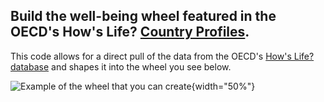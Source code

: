 <h2>Build the well-being wheel featured in the OECD's How's Life? <a href="https://www.oecd.org/en/publications/how-s-life-2024-country-notes_2603b12c-en/austria_ff1737f7-en.html" target=”_blank”>Country Profiles</a>.</h2>

This code allows for a direct pull of the data from the OECD's <a href=", http://data-explorer.oecd.org/s/fu">How's Life? database</a> and shapes it into the wheel you see below.

![Example of the wheel that you can create](https://github.com/user-attachments/assets/12b41f3a-3f54-4334-a3ba-269e0c574a27){width="50%"}
